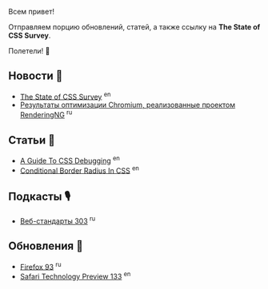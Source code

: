 Всем привет!

Отправляем порцию обновлений, статей, а также ссылку на **The State of CSS Survey**.

Полетели! 🚀

## Новости 📰

- [The State of CSS Survey](https://stateofcss.com/) <sup>en</sup>
- [Результаты оптимизации Chromium, реализованные проектом RenderingNG](https://opennet.ru/55937-renderingng) <sup>ru</sup>

## Статьи 📝

- [A Guide To CSS Debugging](https://www.smashingmagazine.com/2021/10/guide-debugging-css/) <sup>en</sup>
- [Conditional Border Radius In CSS](https://ishadeed.com/article/conditional-border-radius/) <sup>en</sup>

## Подкасты 🎙

- [Веб-стандарты 303](https://www.youtube.com/watch?v=yiH1dVFMF7w) <sup>ru</sup>

## Обновления 🚀

- [Firefox 93](https://www.opennet.ru/opennews/art.shtml?num=55923) <sup>ru</sup>
- [Safari Technology Preview 133](https://developer.apple.com/safari/technology-preview/release-notes/) <sup>en</sup>

